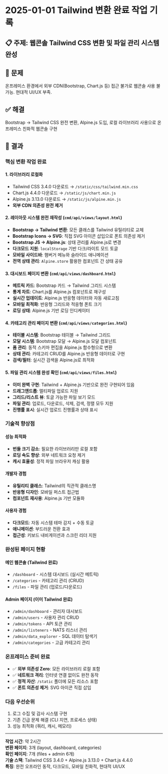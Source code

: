 # 2025-01-01 Tailwind 변환 완료 작업 기록

## 📋 **주제**: 웹콘솔 Tailwind CSS 변환 및 파일 관리 시스템 완성

## 🔴 **문제**
온프레미스 환경에서 외부 CDN(Bootstrap, Chart.js 등) 접근 불가로 웹콘솔 사용 불가능. 현대적 UI/UX 부족.

## ✅ **해결**
Bootstrap → Tailwind CSS 완전 변환, Alpine.js 도입, 로컬 라이브러리 사용으로 온프레미스 친화적 웹콘솔 구현

## 🎯 **결과**

### **핵심 변환 작업 완료**

#### 1. **라이브러리 로컬화** 
- Tailwind CSS 3.4.0 다운로드 → `/static/css/tailwind.min.css`
- Chart.js 4.4.0 다운로드 → `/static/js/chart.min.js`  
- Alpine.js 3.13.0 다운로드 → `/static/js/alpine.min.js`
- **외부 CDN 의존성 완전 제거**

#### 2. **레이아웃 시스템 완전 재작성** (`cmd/api/views/layout.html`)
- **Bootstrap → Tailwind 변환**: 모든 클래스를 Tailwind 유틸리티로 교체
- **Bootstrap Icons → SVG**: 직접 SVG 아이콘 삽입으로 폰트 의존성 제거
- **Bootstrap JS → Alpine.js**: 상태 관리를 Alpine.js로 변경
- **다크모드 지원**: `localStorage` 기반 다크/라이트 모드 토글
- **모바일 사이드바**: 햄버거 메뉴와 슬라이드 애니메이션
- **전역 상태 관리**: `Alpine.store` 활용한 컴포넌트 간 상태 공유

#### 3. **대시보드 페이지 변환** (`cmd/api/views/dashboard.html`)
- **메트릭 카드**: Bootstrap 카드 → Tailwind 그리드 시스템
- **통계 차트**: Chart.js를 Alpine.js 컴포넌트로 재구성
- **실시간 업데이트**: Alpine.js 반응형 데이터와 자동 새로고침
- **모바일 최적화**: 반응형 그리드와 적응형 폰트 크기
- **로딩 상태**: Alpine.js 기반 로딩 인디케이터

#### 4. **카테고리 관리 페이지 변환** (`cmd/api/views/categories.html`)
- **테이블 시스템**: Bootstrap 테이블 → Tailwind 그리드
- **모달 시스템**: Bootstrap 모달 → Alpine.js 모달 컴포넌트
- **폼 관리**: 동적 스키마 편집을 Alpine.js 함수형으로 변환
- **상태 관리**: 카테고리 CRUD를 Alpine.js 반응형 데이터로 구현
- **검색/필터**: 실시간 검색을 Alpine.js로 최적화

#### 5. **파일 관리 시스템 완성 확인** (`cmd/api/views/files.html`)
- **이미 완벽 구현**: Tailwind + Alpine.js 기반으로 완전 구현되어 있음
- **드래그앤드롭**: 멀티파일 업로드 지원
- **그리드/리스트 뷰**: 토글 가능한 파일 보기 모드
- **파일 관리**: 업로드, 다운로드, 삭제, 검색, 정렬 모두 지원
- **진행률 표시**: 실시간 업로드 진행률과 상태 표시

### **기술적 향상점**

#### **성능 최적화**
- **번들 크기 감소**: 필요한 라이브러리만 로컬 포함
- **로딩 속도 향상**: 외부 네트워크 요청 제거
- **캐시 효율성**: 정적 파일 브라우저 캐싱 활용

#### **개발자 경험**
- **유틸리티 클래스**: Tailwind의 직관적 클래스명
- **반응형 디자인**: 모바일 퍼스트 접근법
- **컴포넌트 재사용**: Alpine.js 기반 모듈화

#### **사용자 경험**  
- **다크모드**: 자동 시스템 테마 감지 + 수동 토글
- **애니메이션**: 부드러운 전환 효과
- **접근성**: 키보드 내비게이션과 스크린 리더 지원

### **완성된 페이지 현황**

#### **메인 웹콘솔** (Tailwind 완료)
- `/dashboard` - 시스템 대시보드 (실시간 메트릭)
- `/categories` - 카테고리 관리 (CRUD)  
- `/files` - 파일 관리 (업로드/다운로드)

#### **Admin 페이지** (이미 Tailwind 완료)
- `/admin/dashboard` - 관리자 대시보드
- `/admin/users` - 사용자 관리 CRUD
- `/admin/tokens` - API 토큰 관리
- `/admin/listeners` - NATS 리스너 관리
- `/admin/data_explorer` - SQL 데이터 탐색기
- `/admin/categories` - 고급 카테고리 관리

### **온프레미스 준비 완료**
- ✅ **외부 의존성 Zero**: 모든 라이브러리 로컬 포함
- ✅ **네트워크 격리**: 인터넷 연결 없이도 완전 동작
- ✅ **정적 자산**: `/static` 폴더에 모든 리소스 포함
- ✅ **폰트 의존성 제거**: SVG 아이콘 직접 삽입

### **다음 우선순위**
1. 로그 수집 및 감사 시스템 구현
2. 기존 긴급 문제 해결 (CLI 지연, 프로세스 상태)
3. 성능 최적화 (쿼리, 캐시, 메모리)

---

**작업 시간**: 약 2시간  
**변환 페이지**: 3개 (layout, dashboard, categories)  
**확인 페이지**: 7개 (files + admin 6개)  
**기술 스택**: Tailwind CSS 3.4.0 + Alpine.js 3.13.0 + Chart.js 4.4.0  
**특징**: 완전 오프라인 동작, 다크모드, 모바일 친화적, 현대적 UI/UX 
